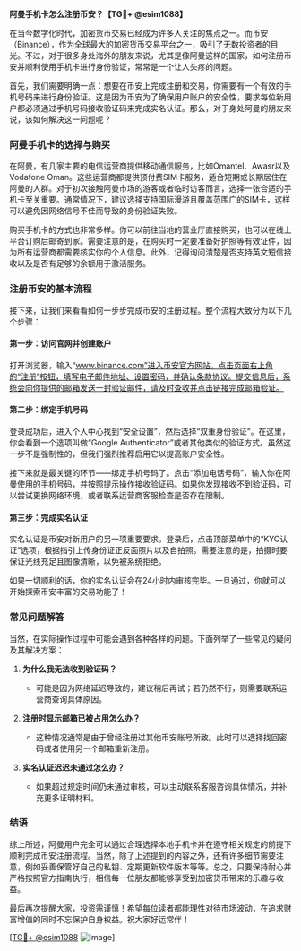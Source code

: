 **阿曼手机卡怎么注册币安？【TG💪+ @esim1088】**

在当今数字化时代，加密货币交易已经成为许多人关注的焦点之一。而币安（Binance），作为全球最大的加密货币交易平台之一，吸引了无数投资者的目光。不过，对于很多身处海外的朋友来说，尤其是像阿曼这样的国家，如何注册币安并顺利使用手机卡进行身份验证，常常是一个让人头疼的问题。

首先，我们需要明确一点：想要在币安上完成注册和交易，你需要有一个有效的手机号码来进行身份验证。这是因为币安为了确保用户账户的安全性，要求每位新用户都必须通过手机号码接收验证码来完成实名认证。那么，对于身处阿曼的朋友来说，该如何解决这一问题呢？

### 阿曼手机卡的选择与购买

在阿曼，有几家主要的电信运营商提供移动通信服务，比如Omantel、Awasr以及Vodafone Oman。这些运营商都提供预付费SIM卡服务，适合短期或长期居住在阿曼的人群。对于初次接触阿曼市场的游客或者临时访客而言，选择一张合适的手机卡至关重要。通常情况下，建议选择支持国际漫游且覆盖范围广的SIM卡，这样可以避免因网络信号不佳而导致的身份验证失败。

购买手机卡的方式也非常多样。你可以前往当地的营业厅直接购买，也可以在线上平台订购后邮寄到家。需要注意的是，在购买时一定要准备好护照等有效证件，因为所有运营商都需要核实你的个人信息。此外，记得询问清楚是否支持英文短信接收以及是否有足够的余额用于激活服务。

### 注册币安的基本流程

接下来，让我们来看看如何一步步完成币安的注册过程。整个流程大致分为以下几个步骤：

#### 第一步：访问官网并创建账户
打开浏览器，输入“www.binance.com”进入币安官方网站。点击页面右上角的“注册”按钮，填写电子邮件地址、设置密码，并确认条款协议。提交信息后，系统会向你提供的邮箱发送一封验证邮件，请及时查收并点击链接完成邮箱验证。

#### 第二步：绑定手机号码
登录成功后，进入个人中心找到“安全设置”，然后选择“双重身份验证”。在这里，你会看到一个选项叫做“Google Authenticator”或者其他类似的验证方式。虽然这一步不是强制性的，但我们强烈推荐启用它以提高账户安全性。

接下来就是最关键的环节——绑定手机号码了。点击“添加电话号码”，输入你在阿曼使用的手机号码，并按照提示操作接收验证码。如果你发现接收不到验证码，可以尝试更换网络环境，或者联系运营商客服检查是否存在限制。

#### 第三步：完成实名认证
实名认证是币安对新用户的另一项重要要求。登录后，点击顶部菜单中的“KYC认证”选项，根据指引上传身份证正反面照片以及自拍照。需要注意的是，拍摄时要保证光线充足且图像清晰，以免被系统拒绝。

如果一切顺利的话，你的实名认证会在24小时内审核完毕。一旦通过，你就可以开始探索币安丰富的交易功能了！

### 常见问题解答

当然，在实际操作过程中可能会遇到各种各样的问题。下面列举了一些常见的疑问及其解决方案：

1. **为什么我无法收到验证码？**
   - 可能是因为网络延迟导致的，建议稍后再试；若仍然不行，则需要联系运营商查询具体原因。
   
2. **注册时显示邮箱已被占用怎么办？**
   - 这种情况通常是由于曾经注册过其他币安账号所致。此时可以选择找回密码或者使用另一个邮箱重新注册。
   
3. **实名认证迟迟未通过怎么办？**
   - 如果超过规定时间仍未通过审核，可以主动联系客服咨询具体情况，并补充更多证明材料。

### 结语

综上所述，阿曼用户完全可以通过合理选择本地手机卡并在遵守相关规定的前提下顺利完成币安注册流程。当然，除了上述提到的内容之外，还有许多细节需要注意，例如妥善保管好自己的私钥、定期更新软件版本等等。总之，只要保持耐心并严格按照官方指南执行，相信每一位朋友都能够享受到加密货币带来的乐趣与收益。

最后再次提醒大家，投资需谨慎！希望每位读者都能理性对待市场波动，在追求财富增值的同时不忘保护自身权益。祝大家好运常伴！

[[TG💪+ @esim1088](https://t.me/s/esim1088) ![Image](https://i.postimg.cc/4NQfJmqS/Snipaste-2025-05-13-00-14-12.png)]